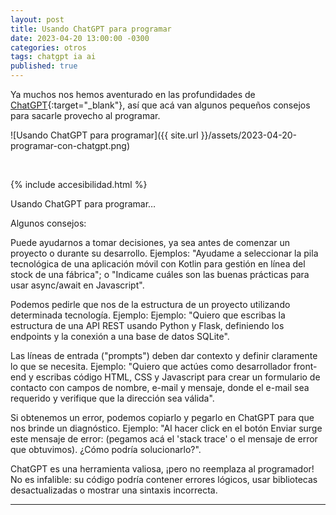 ```yaml
---
layout: post
title: Usando ChatGPT para programar
date: 2023-04-20 13:00:00 -0300
categories: otros
tags: chatgpt ia ai
published: true
---
```


Ya muchos nos hemos aventurado en las profundidades de [ChatGPT](https://chat.openai.com){:target="_blank"}, así que acá van algunos pequeños consejos para sacarle provecho al programar.

![Usando ChatGPT para programar]({{ site.url }}/assets/2023-04-20-programar-con-chatgpt.png)


&nbsp;

{% include accesibilidad.html %}

Usando ChatGPT para programar…

Algunos consejos:

Puede ayudarnos a tomar decisiones, ya sea antes de comenzar un proyecto o durante su desarrollo. Ejemplos: "Ayudame a seleccionar la pila tecnológica de una aplicación móvil con Kotlin para gestión en línea del stock de una fábrica"; o "Indicame cuáles son las buenas prácticas para usar async/await en Javascript".

Podemos pedirle que nos de la estructura de un proyecto utilizando determinada tecnología. Ejemplo: Ejemplo: "Quiero que escribas la estructura de una API REST usando Python y Flask, definiendo los endpoints y la conexión a una base de datos SQLite".

Las líneas de entrada ("prompts") deben dar contexto y definir claramente lo que se necesita. Ejemplo: "Quiero que actúes como desarrollador front-end y escribas código HTML, CSS y Javascript para crear un formulario de contacto con campos de nombre, e-mail y mensaje, donde el e-mail sea requerido y verifique que la dirección sea válida".

Si obtenemos un error, podemos copiarlo y pegarlo en ChatGPT para que nos brinde un diagnóstico. Ejemplo: "Al hacer click en el botón Enviar surge este mensaje de error: (pegamos acá el 'stack trace' o el mensaje de error que obtuvimos). ¿Cómo podría solucionarlo?".

ChatGPT es una herramienta valiosa, ¡pero no reemplaza al programador! No es infalible: su código podría contener errores lógicos, usar bibliotecas desactualizadas o mostrar una sintaxis incorrecta.

</div></details>



<hr />
